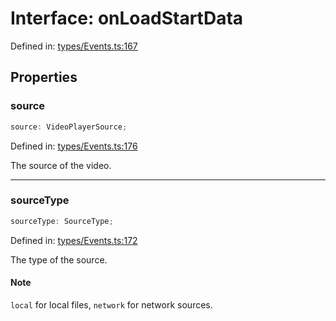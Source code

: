 # Interface: onLoadStartData

Defined in: [types/Events.ts:167](https://github.com/TheWidlarzGroup/react-native-video/blob/f9ee42c2a80c20dca2b87dac6bcb2898c1a425c5/packages/react-native-video/src/core/types/Events.ts#L167)

## Properties

### source

```ts
source: VideoPlayerSource;
```

Defined in: [types/Events.ts:176](https://github.com/TheWidlarzGroup/react-native-video/blob/f9ee42c2a80c20dca2b87dac6bcb2898c1a425c5/packages/react-native-video/src/core/types/Events.ts#L176)

The source of the video.

***

### sourceType

```ts
sourceType: SourceType;
```

Defined in: [types/Events.ts:172](https://github.com/TheWidlarzGroup/react-native-video/blob/f9ee42c2a80c20dca2b87dac6bcb2898c1a425c5/packages/react-native-video/src/core/types/Events.ts#L172)

The type of the source.

#### Note

`local` for local files, `network` for network sources.
